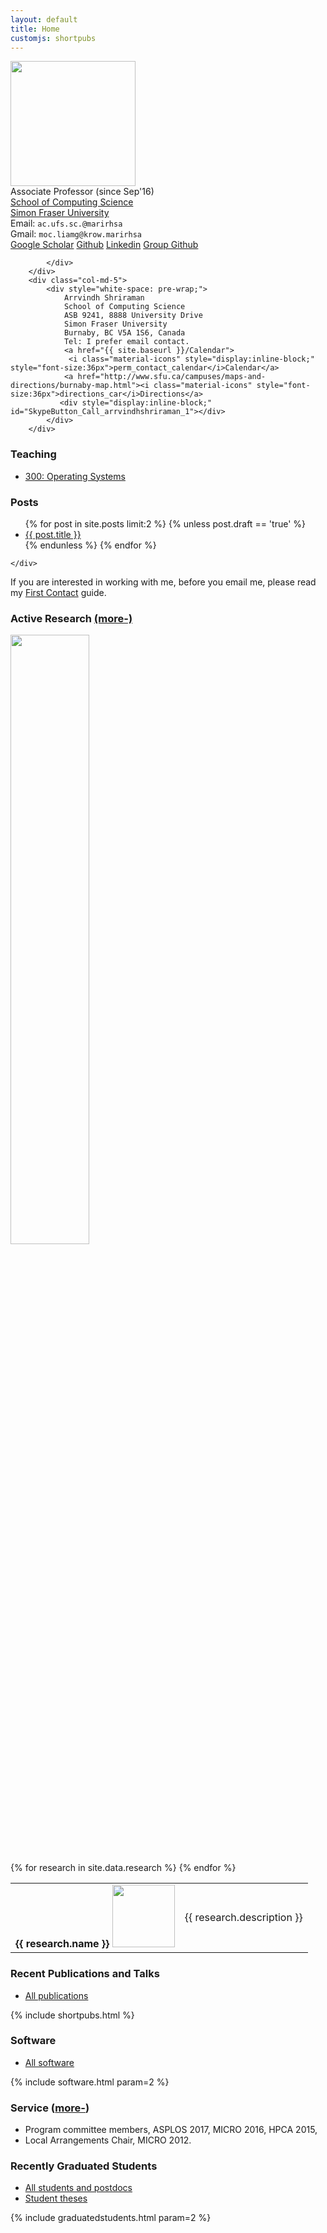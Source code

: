 ```yaml
---
layout: default
title: Home
customjs: shortpubs
---
```



<div class="container">
    <div class="row">
        <div class="col-md-4">
            <img src="{{ site.baseurl }}/public/images/BeFunky.jpg" width="200px" /><br>  
            Associate Professor (since Sep'16) <br>
            <a href="http://www.cs.sfu.ca">School of Computing Science</a> <br>
            <a href="http://www.sfu.ca">Simon Fraser University</a> <br>
            Email: <code><span class="rev">ac.ufs.sc.@marirhsa</span></code> <br>
            Gmail: <code><span class="rev">moc.liamg@krow.marirhsa</span></code><br>
            <div class="button-group">
                <a href="https://scholar.google.ca/citations?user=ZuBFPTcAAAAJ&hl=en" class="button">Google Scholar</a>
                <a href="https://github.com/ashriram" class="button">Github</a>
                <a href="https://ca.linkedin.com/in/ashriram" class="button">Linkedin</a>
                <a href="https://github.com/sfu-arch" class="button">Group Github</a>


            </div>
        </div>
        <div class="col-md-5">
            <div style="white-space: pre-wrap;">
                Arrvindh Shriraman 
                School of Computing Science 
                ASB 9241, 8888 University Drive 
                Simon Fraser University 
                Burnaby, BC V5A 1S6, Canada 
                Tel: I prefer email contact.
                <a href="{{ site.baseurl }}/Calendar">
                 <i class="material-icons" style="display:inline-block;" style="font-size:36px">perm_contact_calendar</i>Calendar</a>
                <a href="http://www.sfu.ca/campuses/maps-and-directions/burnaby-map.html"><i class="material-icons" style="font-size:36px">directions_car</i>Directions</a>
               <div style="display:inline-block;" id="SkypeButton_Call_arrvindhshriraman_1"></div>
            </div>
        </div>




<!-- <div class="more">
    <ul class="navigate">
        <li><a href="{{ site.baseurl }}/news">more...</a></li>
        <li><a href="{{ site.baseurl }}/tags">Sorted by tags</a></li>
    </ul>
</div>
   -->
   <div class="col-md-3">

<h3 id="teaching">Teaching</h3>
<ul>
  <li> <a href="{{ site.baseurl }}/Courses/CS300/">300: Operating Systems</a></li>
</ul>

<h3> Posts </h3>
<ul class="posts">
  {% for post in site.posts limit:2 %}
    {% unless post.draft == 'true' %}
      <li>
        <a href="{{ site.baseurl }}{{ post.url }}">
          <div>
            <span class="title">{{ post.title }}</span>
        </div>
        </a>
      </li>
    {% endunless %}
  {% endfor %}
</ul>
</div>


    </div>
</div>


<div class="alert alert-info">
If you are interested in working with me, before you email me, please read my <a href="{{ site.baseurl }}/firstcontact">First Contact</a> guide.
</div>

<!-- <div id="slider">
    <img src="{{ site.baseurl }}/public/images/BeFunky.jpg" alt="Slide 1" />
    <img data-src="{{ site.baseurl }}/public/images/BeFunky.jpg" alt="Slide 2" />
    <img data-src="{{ site.baseurl }}/public/images/BeFunky.jpg" alt="Slide 3" />
    <script src="{{ site.baseurl }}/public/js/images.js"></script>   
</div>
 -->


### Active Research  <a href="{{ site.baseurl }}/research">(more-)</a>
    
<img src="{{ site.baseurl }}/public/images/research_wordle_black.png" width="50%" /><br>  

<table class="table">
{% for research in site.data.research %}
    <tr>
        <td>
            <b>{{ research.name }}</b>
<img src="{{ site.baseurl }}/public/images/{{ research.picture }}" width="100px" />  </td>
<td>
 <span class="smaller"> {{ research.description }} </span>
        <!-- <ul class="smaller"><li>After: {{ postdoc.after }}</li></ul> -->
    </td>
</tr>
{% endfor %}
</table>



<!-- * Hardware accelerators -->
<!-- //* Cache Coherence and Memory Hierarchy -->
<!-- * Parallelism and Synchronization -->
<!-- //* Energy Efficiency -->


<!--
<p><span class="moreinfo"><a href="{{ site.baseurl }}/news">All news and posts ...</a></span></p>
-->



### Recent Publications and Talks
<div class="more">
    <ul class="navigate">
        <li><a href="{{ site.baseurl }}/publications">All publications</a></li>
    </ul>
</div>

{% include shortpubs.html %}

### Software
<div class="more">
    <ul class="navigate">
        <li><a href="{{ site.baseurl }}/software">All software</a></li>
    </ul>
</div>

{% include software.html param=2 %}

### Service (<a href="{{ site.baseurl }}/service">more-</a>)


* Program committee members, ASPLOS 2017, MICRO 2016, HPCA 2015, 
* Local Arrangements Chair, MICRO 2012.

### Recently Graduated Students 
<div class="more">
    <ul class="navigate">
        <li><a href="{{ site.baseurl }}/people">All students and postdocs</a></li>
        <li><a href="{{ site.baseurl }}/theses">Student theses</a></li>
    </ul>
</div>

{% include graduatedstudents.html param=2 %}


<script src="{{ site.baseurl }}/public/js/ideal-image-slider.js"></script>   
<script>
    var slider = new IdealImageSlider.Slider('#slider');
    slider.start();
</script>

<script type="text/javascript" src="https://secure.skypeassets.com/i/scom/js/skype-uri.js"></script>
 
<script type="text/javascript">
 Skype.ui({
 "name": "chat",
 "element": "SkypeButton_Call_arrvindhshriraman_1",
 "participants": ["arrvindhshriraman"]
 });
</script>

